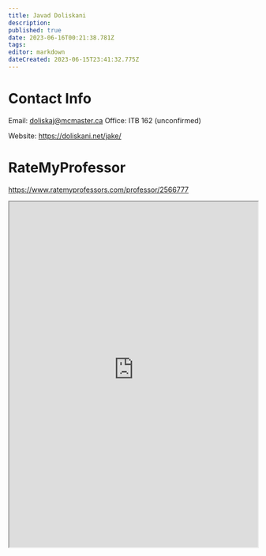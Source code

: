 ```yaml
---
title: Javad Doliskani
description: 
published: true
date: 2023-06-16T00:21:38.781Z
tags: 
editor: markdown
dateCreated: 2023-06-15T23:41:32.775Z
---
```


# Contact Info
Email: doliskaj@mcmaster.ca
Office: ITB 162  (unconfirmed)

Website: https://doliskani.net/jake/

# RateMyProfessor
https://www.ratemyprofessors.com/professor/2566777
<iframe src="https://www.ratemyprofessors.com/professor/2566777" title="RateMyProfessors" width=100% height=700px />